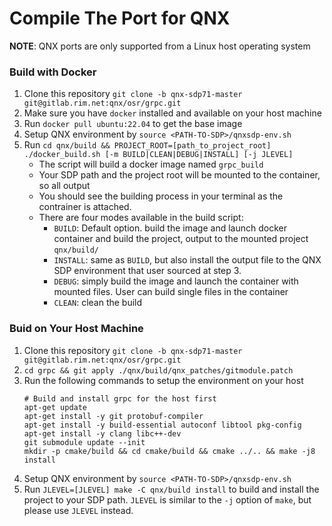 # Compile The Port for QNX
**NOTE**: QNX ports are only supported from a Linux host operating system

### Build with Docker
1. Clone this repository `git clone -b qnx-sdp71-master git@gitlab.rim.net:qnx/osr/grpc.git`
2. Make sure you have `docker` installed and available on your host machine
3. Run `docker pull ubuntu:22.04` to get the base image
4. Setup QNX environment by `source <PATH-TO-SDP>/qnxsdp-env.sh`
5. Run `cd qnx/build && PROJECT_ROOT=[path_to_project_root] ./docker_build.sh [-m BUILD|CLEAN|DEBUG|INSTALL] [-j JLEVEL]`
   * The script will build a docker image named `grpc_build`
   * Your SDP path and the project root will be mounted to the container, so all output
   * You should see the building process in your terminal as the contrainer is attached.
   * There are four modes available in the build script:
     * `BUILD`: Default option. build the image and launch docker container and build the project, output to the mounted project `qnx/build/`
     * `INSTALL`: same as `BUILD`, but also install the output file to the QNX SDP environment that user sourced at step 3.
     * `DEBUG`: simply build the image and launch the container with mounted files. User can build single files in the container
     * `CLEAN`: clean the build

### Buid on Your Host Machine
1. Clone this repository `git clone -b qnx-sdp71-master git@gitlab.rim.net:qnx/osr/grpc.git`
2. `cd grpc && git apply ./qnx/build/qnx_patches/gitmodule.patch`
3. Run the following commands to setup the environment on your host
    ```
    # Build and install grpc for the host first
    apt-get update
    apt-get install -y git protobuf-compiler
    apt-get install -y build-essential autoconf libtool pkg-config
    apt-get install -y clang libc++-dev
    git submodule update --init
    mkdir -p cmake/build && cd cmake/build && cmake ../.. && make -j8 install
    ```
4. Setup QNX environment by `source <PATH-TO-SDP>/qnxsdp-env.sh`
5. Run `JLEVEL=[JLEVEL] make -C qnx/build install` to build and install the project to your SDP path. `JLEVEL` is similar to the `-j` option of `make`, but please use `JLEVEL` instead.